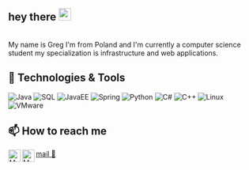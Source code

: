 ## hey there <img src="https://media.giphy.com/media/hvRJCLFzcasrR4ia7z/giphy.gif" width="25px">

<br />
My name is Greg I'm from Poland and I'm currently a computer science student my specialization is infrastructure and web applications.

## 🔧 Technologies & Tools
<p>
<img alt="Java" src="https://img.shields.io/badge/-Java-46a2f1?style=flat-square&logo=java&logoColor=white" />
<img alt="SQL" src="https://img.shields.io/badge/-SQL-CC6699?style=flat-square&logo=PostgreSQL&logoColor=white"/>
<img alt="JavaEE" src="https://img.shields.io/badge/-JavaEE-ea2845?style=flat-square&logo=java&logoColor=white"/>
<img alt="Spring" src="https://img.shields.io/badge/-Spring-13aa52?style=flat-square&logo=spring&logoColor=white"/>
<img alt="Python" src="https://img.shields.io/badge/-Python-E34F26?style=flat-square&logo=python&logoColor=white"/>
<img alt="C#" src="https://img.shields.io/badge/-C%23-EC4A3F?style=flat-square&logo=C-sharp&logoColor=white"/>
<img alt="C++" src="https://img.shields.io/badge/-C%2B%2B-F9A03C?style=flat-square&logo=c%2B%2B&logoColor=white"/>
<img alt="Linux" src="https://img.shields.io/badge/-Linux-F7B93E?style=flat-square&logo=linux&logoColor=white"/>
<img alt="VMware" src="https://img.shields.io/badge/-VMware-43853d?style=flat-square&logo=VMware&logoColor=white"/>
</p>

## 📫 How to reach me

<a href="https://discord.com/users/szerszen199#1337">
  <img align="left" alt="My Discord" width="25px" src="https://raw.githubusercontent.com/peterthehan/peterthehan/master/assets/discord.svg" />
</a>
<a href="https://www.linkedin.com/in/grzegorz-muszynski/">
  <img align="left" alt="My LinkedIN" width="25px" src="https://raw.githubusercontent.com/peterthehan/peterthehan/master/assets/linkedin.svg" />
</a>

[mail 📧](mailto:grzegorzsmuszynski@gmail.com)
